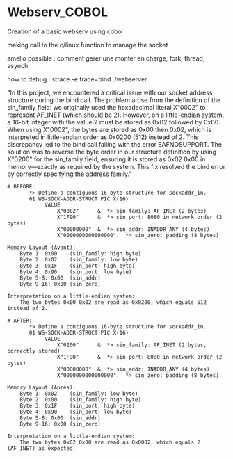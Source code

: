 # Webserv_COBOL

Creation of a basic webserv using cobol

making call to the c/linux function to manage the socket

amelio possible : comment gerer une monter en charge, fork, thread, asynch

how to debug : strace -e trace=bind ./webserver


"In this project, we encountered a critical issue with our socket address structure during the bind call. The problem arose from the definition of the sin_family field: we originally used the hexadecimal literal X"0002" to represent AF_INET (which should be 2). However, on a little-endian system, a 16-bit integer with the value 2 must be stored as 0x02 followed by 0x00. When using X"0002", the bytes are stored as 0x00 then 0x02, which is interpreted in little-endian order as 0x0200 (512) instead of 2. This discrepancy led to the bind call failing with the error EAFNOSUPPORT. The solution was to reverse the byte order in our structure definition by using X"0200" for the sin_family field, ensuring it is stored as 0x02 0x00 in memory—exactly as required by the system. This fix resolved the bind error by correctly specifying the address family."

```
# BEFORE:
       *> Define a contiguous 16-byte structure for sockaddr_in.
       01 WS-SOCK-ADDR-STRUCT PIC X(16)
            VALUE 
                X"0002"      &  *> sin_family: AF_INET (2 bytes)
                X"1F90"      &  *> sin_port: 8080 in network order (2 bytes)
                X"00000000"  &  *> sin_addr: INADDR_ANY (4 bytes)
                X"0000000000000000".  *> sin_zero: padding (8 bytes)

Memory Layout (Avant):
    Byte 1: 0x00    (sin_family: high byte)
    Byte 2: 0x02    (sin_family: low byte)
    Byte 3: 0x1F    (sin_port: high byte)
    Byte 4: 0x90    (sin_port: low byte)
    Byte 5-8: 0x00  (sin_addr)
    Byte 9-16: 0x00 (sin_zero)

Interpretation on a little-endian system:
    The two bytes 0x00 0x02 are read as 0x0200, which equals 512 instead of 2.

# AFTER:
       *> Define a contiguous 16-byte structure for sockaddr_in.
       01 WS-SOCK-ADDR-STRUCT PIC X(16)
            VALUE 
                X"0200"      &  *> sin_family: AF_INET (2 bytes, correctly stored)
                X"1F90"      &  *> sin_port: 8080 in network order (2 bytes)
                X"00000000"  &  *> sin_addr: INADDR_ANY (4 bytes)
                X"0000000000000000".  *> sin_zero: padding (8 bytes)

Memory Layout (Après):
    Byte 1: 0x02    (sin_family: low byte)
    Byte 2: 0x00    (sin_family: high byte)
    Byte 3: 0x1F    (sin_port: high byte)
    Byte 4: 0x90    (sin_port: low byte)
    Byte 5-8: 0x00  (sin_addr)
    Byte 9-16: 0x00 (sin_zero)

Interpretation on a little-endian system:
    The two bytes 0x02 0x00 are read as 0x0002, which equals 2 (AF_INET) as expected.
```



